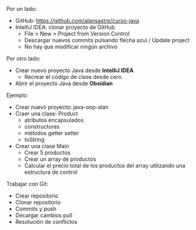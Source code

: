 
Por un lado: 

* GitHub: https://github.com/alansastre/curso-java
* IntelliJ IDEA: clonar proyecto de GitHub
	* File > New > Project from Version Control
	* Descargar nuevos commits pulsando flecha azul / Update project
	* No hay que modificar ningún archivo

Por otro lado:

* Crear nuevo proyecto Java desde **IntelliJ IDEA**
	* Recrear el código de clase desde cero
* Abrir el proyecto Java desde **Obsidian**

Ejemplo:

* Crear nuevo proyecto: java-oop-alan
* Craer una clase: Product
	* atributos encapsulados
	* constructores
	* métodos getter setter
	* toString
* Crear una clase Main 
	* Crear 5 productos
	* Crear un array de productos
	* Calcular el precio total de los productos del array utilizando una estructura de control

Trabajar con Git:
* Crear repositorio
* Clonar repositorio
* Commits y push
* Decargar cambios pull
* Resolución de conflictos
